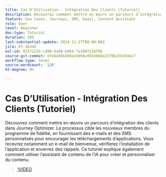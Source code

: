```yaml
---
title: Cas D’Utilisation - Intégration Des Clients (Tutoriel)
description: Découvrez comment mettre en œuvre un parcours d’intégration des clients dans Adobe Journey Optimizer (AJO). ​Le processus cible les nouveaux membres du programme de fidélité, en fournissant des e-mails et des SMS personnalisés pour encourager les téléchargements d’applications. ​Vous recevrez notamment un e-mail de bienvenue, vérifierez l’installation de l’application et enverrez des rappels. ​Ce tutoriel explique également comment utiliser l’assistant de contenu de l’IA pour créer et personnaliser du contenu.
feature: Use Cases, Journeys, SMS, Email, Content Assistant
role: User
level: Beginner
doc-type: Tutorial
duration: 505
last-substantial-update: 2024-11-27T00:00:00Z
jira: KT-16344
exl-id: 9237122b-cd98-4ad0-bd64-7a3407116f86
source-git-commit: efe6a95b3b0ae1694c85b3868a3270b255d3dac7
workflow-type: tm+mt
source-wordcount: '126'
ht-degree: 0%

---
```


# Cas D’Utilisation - Intégration Des Clients (Tutoriel)

Découvrez comment mettre en œuvre un parcours d’intégration des clients dans Journey Optimizer. Le processus cible les nouveaux membres du programme de fidélité, en fournissant des e-mails et des SMS personnalisés pour encourager les téléchargements d’applications. Vous recevrez notamment un e-mail de bienvenue, vérifierez l’installation de l’application et enverrez des rappels. &#x200B;Ce tutoriel explique également comment utiliser l’assistant de contenu de l’IA pour créer et personnaliser du contenu.

>[!VIDEO](https://video.tv.adobe.com/v/3440650/?learn=on&enablevpops)
